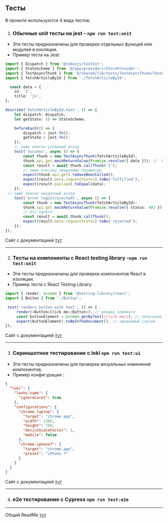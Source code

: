 ## Тесты

В проекте используются 4 вида тестов:
1) ### Обычные unit тесты на jest - `npm run test:unit`
  - Эти тесты предназначены для проверки отдельных функций или модулей в изоляции.
  - Пример теста на Jest:
```typescript js 
import { Dispatch } from '@reduxjs/toolkit';
import { StateScheme } from '@/app/providers/StoreProvider';
import { TestAsyncThunk } from '@/shared/lib/tests/TestAsyncThunk/TestAsyncThunk';
import { fetchArticleById } from './fetchArticleById';

  const data = {
    id: '1',
    title: 'js',
};

describe('fetchArticleById.test', () => {
    let dispatch: Dispatch;
    let getState: () => StateScheme;

    beforeEach(() => {
        dispatch = jest.fn();
        getState = jest.fn();
    });
    // ниже описан успешный исход
    test('success', async () => {
        const thunk = new TestAsyncThunk(fetchArticleById);
        thunk.api.get.mockReturnValue(Promise.resolve({ data })); //  Мокаем метод get API, чтобы он возвращал промис с данными
        const result = await thunk.callThunk('1'); 
        // ниже описаны ожидаемые параметры
        expect(thunk.api.get).toHaveBeenCalled();
        expect(result.meta.requestStatus).toBe('fulfilled');
        expect(result.payload).toEqual(data);
    });
 // ниже описан неудачный исход
    test('error login(rejected)', async () => {
        const thunk = new TestAsyncThunk(fetchArticleById);
        thunk.api.get.mockReturnValue(Promise.resolve({ status: 403 }));
        // @ts-ignore
        const result = await thunk.callThunk();
        expect(result.meta.requestStatus).toBe('rejected');
    });
});
  ```
Сайт с документацией [тут](https://archive.jestjs.io/docs/en/22.x/getting-started.html)

----

2) ### Тесты на компоненты с React testing library -`npm run test:unit`
 -  Эти тесты предназначены для проверки компонентов React в изоляции.
 -  Пример теста с React Testing Library:
   ``` javascript
import { render, screen } from '@testing-library/react';
import { Button } from './Button';

    test('renders button with text', () => {
        render(<Button>Click me</Button>); // рендер элемента
        const buttonElement = screen.getByText(/click me/i); // получение элемента по индентификатору (в данном случае текст)
        expect(buttonElement).toBeInTheDocument(); // ожидаемый случай
});
```
Сайт с документацией [тут](https://testing-library.com/docs/)


----
3) ### Скриншотное тестирование с loki `npm run test:ui`
- Эти тесты предназначены для проверки визуальных изменений компонентов.
- Пример конфигурации :
```json
{
  "loki": {
    "looks-same": {
      "ignoreCaret": true
    },
    "configurations": {
      "chrome.laptop": {
        "target": "chrome.app",
        "width": 1366,
        "height": 768,
        "deviceScaleFactor": 1,
        "mobile": false
      },
      "chrome.iphone7": {
        "target": "chrome.app",
        "preset": "iPhone 7"
      }
    }
  }
}
```
Сайт с документацией [тут](https://loki.js.org/configuration.html)


----
4) ### e2e тестирование с Cypress `npm run test:e2e`

----
Общий ReadMe [тут](../README.md)

